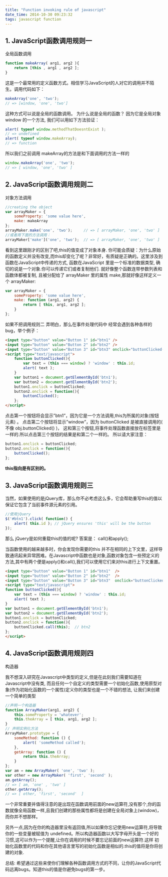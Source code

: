 ```yaml
---
title: "Function invoking rule of javascript"
date_time: 2014-10-30 09:23:32
tags: javascript function
---
```


## 1. JavaScript函数调用规则一

全局函数调用

```javascript
function makeArray( arg1, arg2 ){
	return [this , arg1 , arg2 ];
}
```

这是一个最常用的定义函数方式。相信学习JavaScript的人对它的调用并不陌生。调用代码如下：

```javascript
makeArray('one', 'two');
// => [window, 'one', 'two']
```

这种方式可以说是全局的函数调用。 为什么说是全局的函数？ 因为它是全局对象window 的一个方法, 我们可以用如下方法验证：

```javascript
alert( typeof window.methodThatDoesntExist );
// => undefined
alert( typeof window.makeArray);
// => function
```

所以我们之前调用 makeArray的方法是和下面调用的方法一样的

```javascript
window.makeArray('one', 'two');
// => [ window, 'one', 'two' ]
```

## 2. JavaScript函数调用规则二

对象方法调用

```javascript
//creating the object
var arrayMaker = {
	someProperty: 'some value here',
	make: makeArray
};
arrayMaker.make('one', 'two');     // => [ arrayMaker, 'one', 'two' ]
//或者用下面的方法调用：
arrayMaker['make']('one', 'two');  // => [ arrayMaker, 'one', 'two' ]
```

看到这里跟刚才的区别了吧,this的值变成了对象本身. 你可能会质疑：为什么原始的函数定义并没有改变,而this却变化了呢？非常好，有质疑是正确的。这里涉及到 函数在JavaScript中传递的方式,  函数在JavaScript 里是一个标准的数据类型, 确切的说是一个对象.你可以传递它们或者复制他们. 就好像整个函数连带参数列表和函数体都被复制, 且被分配给了 arrayMaker 里的属性 make,那就好像这样定义一个 arrayMaker:

```javascript
var arrayMaker = {
	someProperty: 'some value here',
	make: function (arg1, arg2) {
		return [ this, arg1, arg2 ];
	}
};
```

如果不把调用规则二 弄明白，那么在事件处理代码中 经常会遇到各种各样的bug，举个例子：

```html
<input type="button" value="Button 1" id="btn1" />
<input type="button" value="Button 2" id="btn2" />
<input type="button" value="Button 3" id="btn3" onclick="buttonClicked();"/>
<script type="text/javascript">
	function buttonClicked(){
		var text = (this === window) ? 'window' : this.id;
		alert( text );
	}
	var button1 = document.getElementById('btn1');
	var button2 = document.getElementById('btn2');
	button1.onclick = buttonClicked;
	button2.onclick = function(){
		buttonClicked();
	};
</script>
```

点击第一个按钮将会显示”btn1”，因为它是一个方法调用,this为所属的对象(按钮元素) 。
点击第二个按钮将显示”window”，因为 buttonClicked 是被直接调用的( 不像 obj.buttonClicked() )，
这和第三个按钮,将事件处理函数直接放在标签里是一样的.所以点击第三个按钮的结果是和第二个一样的。
所以请大家注意：

```javascript
button1.onclick = buttonClicked;
button2.onclick = function(){
	buttonClicked();
};
```
**this指向是有区别的。**

## 3. JavaScript函数调用规则三

当然，如果使用的是jQuery库，那么你不必考虑这么多，它会帮助重写this的值以保证它包含了当前事件源元素的引用。

```javascript
//使用jQuery
$('#btn1').click( function() {
	alert( this.id ); // jQuery ensures 'this' will be the button
});
```

那么 jQuery是如何重载this的值的呢?
答案是： call()和apply();

当函数使用的越来越多时，你会发现你需要的this 并不在相同的上下文里，这样导致通讯起来异常困难。在Javascript中函数也是对象,函数对象包含一些预定义的方法,其中有两个便是apply()和call(),我们可以使用它们来对this进行上下文重置。

```html
<input type="button" value="Button 1" id="btn1"  />
<input type="button" value="Button 2" id="btn2"  />
<input type="button" value="Button 3" id="btn3"  onclick="buttonClicked();"/>
<script type="text/javascript">
function buttonClicked(){
	var text = (this === window) ? 'window' : this.id;
	alert( text );
}
var button1 = document.getElementById('btn1');
var button2 = document.getElementById('btn2');
button1.onclick = buttonClicked;
button2.onclick = function(){
	buttonClicked.call(this);  // btn2
};
</script>
```

## 4. JavaScript函数调用规则四

构造器

我不想深入研究在Javascript中类型的定义,但是在此刻我们需要知道在Javascript中没有类, 而且任何一个自定义的类型需要一个初始化函数,使用原型对象(作为初始化函数的一个属性)定义你的类型也是一个不错的想法, 让我们来创建一个简单的类型

```javascript
//声明一个构造器
function ArrayMaker(arg1, arg2) {
	this.someProperty = 'whatever';
	this.theArray = [ this, arg1, arg2 ];
}
// 声明实例化方法
ArrayMaker.prototype = {
	someMethod: function () {
		alert( 'someMethod called');
	},
	getArray: function () {
		return this.theArray;
	}
};
var am = new ArrayMaker( 'one', 'two' );
var other = new ArrayMaker( 'first', 'second' );
am.getArray();
// => [ am, 'one' , 'two' ]
other.getArray();
// => [ other, 'first', 'second'  ]
```

一个非常重要并值得注意的是出现在函数调用前面的new运算符,没有那个,你的函数就像全局函数一样,且我们创建的那些属性都将是创建在全局对象上(window)，而你并不想那样。

另外一点,因为在你的构造器里没有返回值,所以如果你忘记使用new运算符,将导致你的一些变量被赋值为 undefined。所以构造器函数以大写字母开头是一个好的习惯,这可以作为一个提醒,让你在调用的时候不要忘记前面的new运算符.这样 初始化函数里的代码和你在其他语言里写的初始化函数是相似的.this的值将是你将创建的对象.

总结: 希望通过这些来使你们理解各种函数调用方式的不同，让你的JavaScript代码远离bugs。知道this的值是你避免bugs的第一步。
